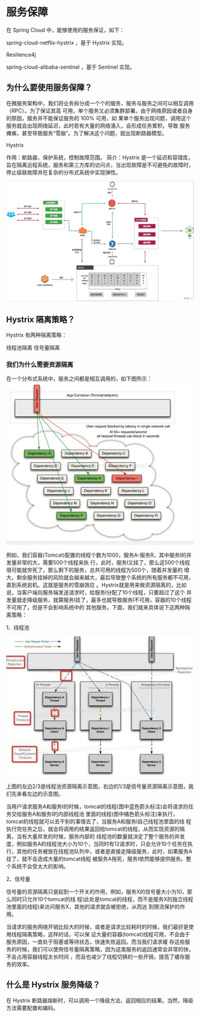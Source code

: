 # 服务保障

在 Spring Cloud 中，能够使用的服务保证，如下：

spring-cloud-netflix-hystrix ，基于 Hystrix 实现。

Resilience4j

spring-cloud-alibaba-sentinel ，基于 Sentinel 实现。

## 为什么要使用服务保障？

在微服务架构中，我们将业务拆分成一个个的服务，服务与服务之间可以相互调用（RPC）。为了保证其高
可用，单个服务又必须集群部署。由于网络原因或者自身的原因，服务并不能保证服务的 100% 可用，如
果单个服务出现问题，调用这个服务就会出现网络延迟，此时若有大量的网络涌入，会形成任务累积，导致
服务瘫痪，甚至导致服务“雪崩”。为了解决这个问题，就出现断路器模型。


Hystrix

作用：断路器，保护系统，控制故障范围。
简介：Hystrix 是一个延迟和容错库，旨在隔离远程系统，服务和第三方库的访问点，当出现故障是不可避免的故障时，停止级联故障并在复杂的分布式系统中实现弹性。

![image](https://github.com/williamzhang11/fastframework/blob/master/src/main/java/com/xiu/fastframework/image/hystrix.jpg)

## Hystrix 隔离策略？
Hystrix 有两种隔离策略：

线程池隔离
信号量隔离

### 我们为什么需要资源隔离

在一个分布式系统中，服务之间都是相互调用的，如下图所示：
![image](https://github.com/williamzhang11/fastframework/blob/master/src/main/java/com/xiu/fastframework/image/whyresourceisolation.jpg)

例如，我们容器(Tomcat)配置的线程个数为1000，服务A-服务R，其中服务I的并发量非常的大，需要500个线程来执
行，此时，服务I又挂了，那么这500个线程很可能就夯死了，那么剩下的服务，总共可用的线程为500个，随着并发量的
增大，剩余服务挂掉的风险就会越来越大，最后导致整个系统的所有服务都不可用，直到系统宕机。这就是服务的雪崩效应
。Hystrix就是用来做资源隔离的，比如说，当客户端向服务端发送请求时，给服务I分配了10个线程，只要超过了这个
并发量就走降级服务，就算服务I挂了，最多也就导致服务I不可用，容器的10个线程不可用了，但是不会影响系统中的
其他服务。下面，我们就来具体说下这两种隔离策略：

1、线程池

![image](https://github.com/williamzhang11/fastframework/blob/master/src/main/java/com/xiu/fastframework/image/threadpoolisolation.jpg)

上图的左边2/3是线程池资源隔离示意图，右边的1/3是信号量资源隔离示意图，我们先来看左边的示意图。


当用户请求服务A和服务I的时候，tomcat的线程(图中蓝色箭头标注)会将请求的任务交给服务A和服务I的内部线程池
里面的线程(图中橘色箭头标注)来执行，tomcat的线程就可以去干别的事情去了，当服务A和服务I自己线程池里面的线
程执行完任务之后，就会将调用的结果返回给tomcat的线程，从而实现资源的隔离，当有大量并发的时候，服务内部的
线程池的数量就决定了整个服务的并发度，例如服务A的线程池大小为10个，当同时有12请求时，只会允许10个任务在执
行，其他的任务被放在线程池队列中，或者是直接走降级服务，此时，如果服务A挂了，就不会造成大量的tomcat线程
被服务A拖死，服务I依然能够提供服务。整个系统不会受太大的影响。


2、信号量

信号量的资源隔离只是起到一个开关的作用，例如，服务X的信号量大小为10，那么同时只允许10个tomcat的线
程(此处是tomcat的线程，而不是服务X的独立线程池里面的线程)来访问服务X，其他的请求就会被拒绝，从而达
到限流保护的作用。


当请求的服务网络开销比较大的时候，或者是请求比较耗时的时候，我们最好是使用线程隔离策略，这样的话，可以保
证大量的容器(tomcat)线程可用，不会由于服务原因，一直处于阻塞或等待状态，快速失败返回。而当我们请求缓
存这些服务的时候，我们可以使用信号量隔离策略，因为这类服务的返回通常会非常的快，不会占用容器线程太长时间
，而且也减少了线程切换的一些开销，提高了缓存服务的效率。



## 什么是 Hystrix 服务降级？

在 Hystrix 断路器熔断时，可以调用一个降级方法，返回相应的结果。当然，降级方法需要配置和编码。

